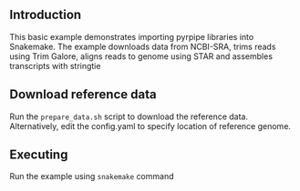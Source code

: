 ## Introduction

This basic example demonstrates importing pyrpipe libraries into Snakemake.
The example downloads data from NCBI-SRA, trims reads using Trim Galore, aligns reads to genome using STAR and assembles transcripts with stringtie

## Download reference data

Run the `prepare_data.sh` script to download the reference data.
Alternatively, edit the config.yaml to specify location of reference genome.

## Executing

Run the example using `snakemake` command
